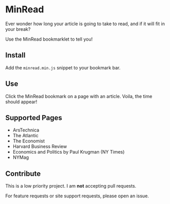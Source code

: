 # MinRead

Ever wonder how long your article is going to take to read, and if it will fit in your break?

Use the MinRead bookmarklet to tell you!

## Install

Add the `minread.min.js` snippet to your bookmark bar.

## Use

Click the MinRead bookmark on a page with an article. Voila, the time should appear!

## Supported Pages

- ArsTechnica
- The Atlantic
- The Economist
- Harvard Business Review
- Economics and Politics by Paul Krugman (NY Times)
- NYMag

## Contribute

This is a low priority project. I am **not** accepting pull requests.

For feature requests or site support requests, please open an issue.

